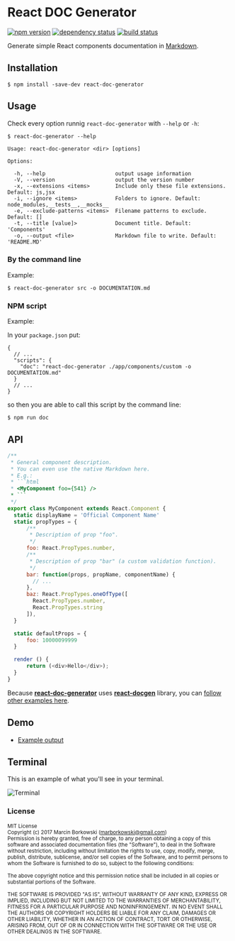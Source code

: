 # React DOC Generator
[![npm version](https://img.shields.io/npm/v/react-doc-generator.svg?style=flat-square)](https://www.npmjs.com/package/react-doc-generator)
[![dependency status](https://img.shields.io/david/marborkowski/react-doc-generator.svg?style=flat-square)](https://david-dm.org/marborkowski/react-doc-generator)
[![build status](https://img.shields.io/travis/marborkowski/react-doc-generator.svg?style=flat-square)](https://travis-ci.org/marborkowski/react-doc-generator)

Generate simple React components documentation in [Markdown](https://github.com/adam-p/markdown-here/wiki/Markdown-Cheatsheet).

## Installation

`$ npm install -save-dev react-doc-generator`

## Usage

Check every option runnig `react-doc-generator` with `--help` or `-h`:

```
$ react-doc-generator --help

Usage: react-doc-generator <dir> [options]

Options:

  -h, --help                      output usage information
  -V, --version                   output the version number
  -x, --extensions <items>        Include only these file extensions. Default: js,jsx
  -i, --ignore <items>            Folders to ignore. Default: node_modules,__tests__,__mocks__
  -e, --exclude-patterns <items>  Filename patterns to exclude. Default: []
  -t, --title [value]>            Document title. Default: 'Components'
  -o, --output <file>             Markdown file to write. Default: 'README.MD'
```

### By the command line

Example:

`$ react-doc-generator src -o DOCUMENTATION.md`

### NPM script

Example:

In your `package.json` put:
```
{
  // ...
  "scripts": {
    "doc": "react-doc-generator ./app/components/custom -o DOCUMENTATION.md"
  }
  // ...
}
```

so then you are able to call this script by the command line:

`$ npm run doc`

## API

```js
/**
 * General component description.
 * You can even use the native Markdown here.
 * E.g.:
 * ```html
 * <MyComponent foo={541} />
 * ```
 */
export class MyComponent extends React.Component {
  static displayName = 'Official Component Name'
  static propTypes = {
      /**
       * Description of prop "foo".
       */
      foo: React.PropTypes.number,
      /**
       * Description of prop "bar" (a custom validation function).
       */
      bar: function(props, propName, componentName) {
        // ...
      },
      baz: React.PropTypes.oneOfType([
        React.PropTypes.number,
        React.PropTypes.string
      ]),
  }

  static defaultProps = {
      foo: 10000099999
  }

  render () {
      return (<div>Hello</div>);
  }
}
```

Because [**react-doc-generator**](https://github.com/marborkowski/react-doc-generator) uses [**react-docgen**](https://github.com/reactjs/react-docgen) library, you can [follow other examples here](https://github.com/reactjs/react-docgen).

## Demo

  * [Example output](https://github.com/marborkowski/react-doc-generator/blob/master/demo/DOCUMENTATION.md)

## Terminal

This is an example of what you'll see in your terminal.

![Terminal](https://raw.githubusercontent.com/marborkowski/react-doc-generator/master/demo/terminal.png)

### License

<sub>MIT License</sub>  
<sub>Copyright (c) 2017 Marcin Borkowski (<marborkowski@gmail.com>)</sub>  
<sub>Permission is hereby granted, free of charge, to any person obtaining a copy
of this software and associated documentation files (the "Software"), to deal
in the Software without restriction, including without limitation the rights
to use, copy, modify, merge, publish, distribute, sublicense, and/or sell
copies of the Software, and to permit persons to whom the Software is
furnished to do so, subject to the following conditions:</sub>

<sub>The above copyright notice and this permission notice shall be included in all
copies or substantial portions of the Software.</sub>

<sub>THE SOFTWARE IS PROVIDED "AS IS", WITHOUT WARRANTY OF ANY KIND, EXPRESS OR
IMPLIED, INCLUDING BUT NOT LIMITED TO THE WARRANTIES OF MERCHANTABILITY,
FITNESS FOR A PARTICULAR PURPOSE AND NONINFRINGEMENT. IN NO EVENT SHALL THE
AUTHORS OR COPYRIGHT HOLDERS BE LIABLE FOR ANY CLAIM, DAMAGES OR OTHER
LIABILITY, WHETHER IN AN ACTION OF CONTRACT, TORT OR OTHERWISE, ARISING FROM,
OUT OF OR IN CONNECTION WITH THE SOFTWARE OR THE USE OR OTHER DEALINGS IN THE
SOFTWARE.</sub>
